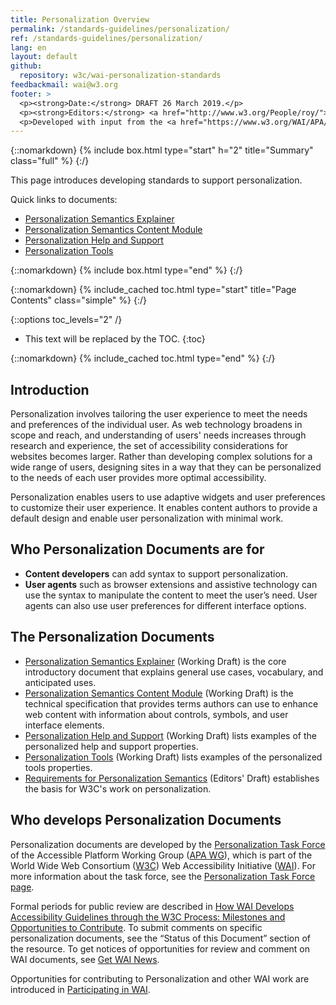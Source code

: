 ```yaml
---
title: Personalization Overview
permalink: /standards-guidelines/personalization/
ref: /standards-guidelines/personalization/
lang: en
layout: default
github:
  repository: w3c/wai-personalization-standards
feedbackmail: wai@w3.org
footer: >
  <p><strong>Date:</strong> DRAFT 26 March 2019.</p>
  <p><strong>Editors:</strong> <a href="http://www.w3.org/People/roy/">Ruoxi Ran</a>, <a href="http://www.w3.org/People/cooper/">Michael Cooper</a>, and <a href="http://www.w3.org/People/Shawn/">Shawn Lawton Henry</a>.</p>
  <p>Developed with input from the <a href="https://www.w3.org/WAI/APA/task-forces/personalization/">Personalization Task Force </a>.<p>
---
```


{::nomarkdown}
{% include box.html type="start" h="2" title="Summary" class="full" %}
{:/}

This page introduces developing standards to support personalization.

Quick links to documents:
* [Personalization Semantics Explainer](https://www.w3.org/TR/personalization-semantics-1.0/)
* [Personalization Semantics Content Module](https://www.w3.org/TR/personalization-semantics-content-1.0/)
* [Personalization Help and Support](https://www.w3.org/TR/personalization-semantics-help-1.0/)
* [Personalization Tools](https://www.w3.org/TR/personalization-semantics-tools-1.0/)

{::nomarkdown}
{% include box.html type="end" %}
{:/}

{::nomarkdown}
{% include_cached toc.html type="start" title="Page Contents" class="simple" %}
{:/}

{::options toc_levels="2" /}

-   This text will be replaced by the TOC.
{:toc}

{::nomarkdown}
{% include_cached toc.html type="end" %}
{:/}
 
## Introduction
Personalization involves tailoring the user experience to meet the needs and preferences of the individual user. As web technology broadens in scope and reach, and understanding of users' needs increases through research and experience, the set of accessibility considerations for websites becomes larger. Rather than developing complex solutions for a wide range of users, designing sites in a way that they can be personalized to the needs of each user provides more optimal accessibility.

Personalization enables users to use adaptive widgets and user preferences to customize their user experience. It enables content authors to provide a default design and enable user personalization with minimal work.

## Who Personalization Documents are for
* **Content developers** can add syntax to support personalization. 
* **User agents** such as browser extensions and assistive technology can use the syntax to manipulate the content to meet the user’s need. User agents can also use user preferences for different interface options.

## The Personalization Documents
* [Personalization Semantics Explainer](https://www.w3.org/TR/personalization-semantics-1.0/) (Working Draft) is the core introductory document that explains general use cases, vocabulary, and anticipated uses.
* [Personalization Semantics Content Module](https://www.w3.org/TR/personalization-semantics-content-1.0/) (Working Draft) is the technical specification that provides terms authors can use to enhance web content with information about controls, symbols, and user interface elements.
* [Personalization Help and Support](https://www.w3.org/TR/personalization-semantics-help-1.0/) (Working Draft) lists examples of the personalized help and support properties.
* [Personalization Tools](https://www.w3.org/TR/personalization-semantics-tools-1.0/) (Working Draft) lists examples of the personalized tools properties.
* [Requirements for Personalization Semantics](https://w3c.github.io/personalization-semantics/requirements/) (Editors' Draft) establishes the basis for W3C's work on personalization.

## Who develops Personalization Documents
Personalization documents are developed by the [Personalization Task Force](https://www.w3.org/WAI/APA/task-forces/personalization/) of the Accessible Platform Working Group ([APA WG](https://www.w3.org/WAI/APA/)), which is part of the World Wide Web Consortium ([W3C](http://www.w3.org/)) Web Accessibility Initiative ([WAI](http://www.w3.org/WAI/)). For more information about the task force, see the [Personalization Task Force page](https://www.w3.org/WAI/APA/task-forces/personalization/).

Formal periods for public review are described in [How WAI Develops Accessibility Guidelines through the W3C Process: Milestones and Opportunities to Contribute](http://www.w3.org/WAI/intro/w3c-process). To submit comments on specific personalization documents, see the “Status of this Document” section of the resource. To get notices of opportunities for review and comment on WAI documents, see [Get WAI News](https://www.w3.org/WAI/news/subscribe/).

Opportunities for contributing to Personalization and other WAI work are introduced in [Participating in WAI](https://www.w3.org/WAI/about/participating/).

